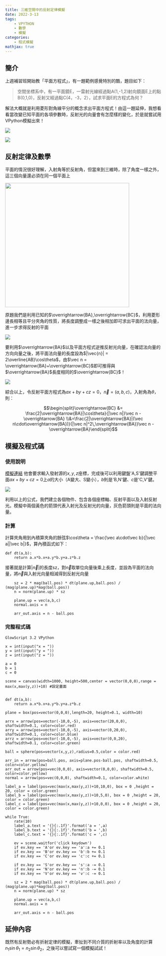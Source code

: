 ```yaml
---
title: 三維空間中的反射定律模擬
date: 2022-3-13
tags: 
    - VPYTHON
    - 數學
    - 模擬
categories:
    - 程式模擬
mathjax: true
---
```


## 簡介

上週補習班開始教「平面方程式」，有一題範例感覺特別的酷，題目如下：

> 空間坐標系中，有一平面鏡E，一雷射光線經過點A(1,-1,2)射向鏡面E上的點B(0,1,0)，反射又經過點C(4，-3，2），試求平面E的方程式為何？

解法大概就是利用菱形對角線平分的概念求出平面方程式！由這一題延伸，我想看看當改變已知平面的各項參數時，反射光的向量會有怎麼樣的變化，於是就嘗試用VPython模擬出來！

<!--more-->

![](https://i.imgur.com/CLng02c.png)

![](https://i.imgur.com/Qt5Ktgo.png)

## 反射定律及數學

平面的情況很好理解，入射角等於反射角，但當來到三維時，除了角度一樣之外，這三個向量還必須在同一個平面上

<img src="https://i.imgur.com/mub19sF.png" width="400">

原題我們是利用已知的$\overrightarrow{BA},\overrightarrow{BC}$，利用菱形邊長相等且平分夾角的性質，將長度調整成一樣之後相加即可求出平面的法向量，進一步求得反射的平面

![](https://i.imgur.com/pL9itZU.png)

要利用$\overrightarrow{BA}$以及平面方程式逆推反射光向量，在確認法向量的方向向量之後，將平面法向量的長度設為$|\vec{n}| = 2\overline{AB}\cos\theta$，由$\vec n = \overrightarrow{BA}+\overrightarrow{BC}$即可推得與$\overrightarrow{BA}$長度相同的$\overrightarrow{BC}$！

![](https://i.imgur.com/Aysupto.png)

綜合以上，令反射平面方程式為$ax+by+cz = 0$，$\vec n = (a,b,c)$，入射角為$\theta$，則：

$$\begin{split}\overrightarrow{BC} &= \frac{2|\overrightarrow{BA}|\cos\theta}{|\vec n|}\vec n - \overrightarrow{BA}
\\&=\frac{2|\overrightarrow{BA}|(\vec n\cdot\overrightarrow{BA})}{|\vec n|^2\,\overrightarrow{BA}}\vec n - \overrightarrow{BA}\end{split}$$

## 模擬及程式碼

### 使用說明

[模擬連結](https://glowscript.org/#/user/ck1090758/folder/%E4%BA%8C%E5%B9%B4%E7%B4%9ATEST/program/mirrorreflectionsimulation)
他會要求輸入發射源的$x,y,z$座標，完成後可以利用鍵盤'A,S'鍵調整平面$ax+by+cz=0$上$a$的大小（A變大、S變小），$b$則是'B,N'鍵、$c$是'C,V'鍵。

![](https://i.imgur.com/BrP36SB.gif)

利用以上的公式，我們建立各個物件、包含各個座標軸、反射平面以及入射反射光。模擬中兩個黃色的箭頭代表入射光及反射光的向量，灰色箭頭則是平面的法向量。

### 計算

計算夾角用到內積算夾角的餘弦$\cos\theta = \frac{\vec a\cdot\vec b}{|\vec a||\vec b|}$，算內積函式如下：

```python=
def dt(a,b):
    return a.x*b.x+a.y*b.y+a.z*b.z
```

接著就是計算$|\vec n|$的長度sz，對$\vec n$取單位向量後乘上長度，並設為平面的法向量，將$\vec n$與入射光向量相減得到反射光向量

```python=
    sz = 2 * mag(ball.pos) * dt(plane.up,ball.pos) / (mag(plane.up)*mag(ball.pos))
    n = norm(plane.up) * sz
    
    plane.up = vec(a,b,c)
    normal.axis = n
    
    arr_out.axis = n - ball.pos
```

### 完整程式碼

```python=
GlowScript 3.2 VPython

x = int(input("x = "))
y = int(input("y = "))
z = int(input("z = "))

a = 0
b = 1
c = 0

scene = canvas(width=1000, height=500,center = vector(0,0,0),range = max(x,max(y,z))+10) #設定畫面


def dt(a,b):
    return a.x*b.x+a.y*b.y+a.z*b.z

plane = box(pos=vector(0,0,0),length=20, height=0.1, width=10)

arrx = arrow(pos=vector(-10,0,-5), axis=vector(20,0,0), shaftwidth=0.1, color=color.red)
arry = arrow(pos=vector(-10,0,-5), axis=vector(0,20,0), shaftwidth=0.1, color=color.blue)
arrz = arrow(pos=vector(-10,0,-5), axis=vector(0,0,20), shaftwidth=0.1, color=color.green)

ball = sphere(pos=vector(x,y,z),radius=0.5,color = color.red)

arr_in = arrow(pos=ball.pos, axis=plane.pos-ball.pos, shaftwidth=0.5, color=color.yellow)
arr_out = arrow(pos=vec(0,0,0), axis=vector(0,0,0), shaftwidth=0.5, color=color.yellow)
normal = arrow(pos=vec(0,0,0), shaftwidth=0.1, color=color.white)

label_a = label(pos=vec(max(x,max(y,z))+10,10,0), box = 0 ,height = 20, color = color.green)
label_b = label(pos=vec(max(x,max(y,z))+10,5,0), box = 0 ,height = 20, color = color.green)
label_c = label(pos=vec(max(x,max(y,z))+10,0,0), box = 0 ,height = 20, color = color.green)

while True:
    rate(10)
    label_a.text = '{}{:.1f}'.format('a = ',a)
    label_b.text = '{}{:.1f}'.format('b = ',b)
    label_c.text = '{}{:.1f}'.format('c = ',c)
    
    ev = scene.waitfor('click keydown')
    if ev.key == 'A'or ev.key == 'a':a += 0.1
    if ev.key == 'B'or ev.key == 'b':b += 0.1
    if ev.key == 'C'or ev.key == 'c':c += 0.1
    
    if ev.key == 'S'or ev.key == 's':a -= 0.1
    if ev.key == 'N'or ev.key == 'n':b -= 0.1
    if ev.key == 'V'or ev.key == 'v':c -= 0.1
    
    sz = 2 * mag(ball.pos) * dt(plane.up,ball.pos) / (mag(plane.up)*mag(ball.pos))
    n = norm(plane.up) * sz
    
    plane.up = vec(a,b,c)
    normal.axis = n
    
    arr_out.axis = n - ball.pos
```

## 延伸內容

既然有反射勢必有折射定律的模擬，牽扯到不同介質的折射率以及角度的計算$n_1\sin\theta_1 = n_2\sin\theta_2$，之後可以嘗試寫一個模擬試試！
